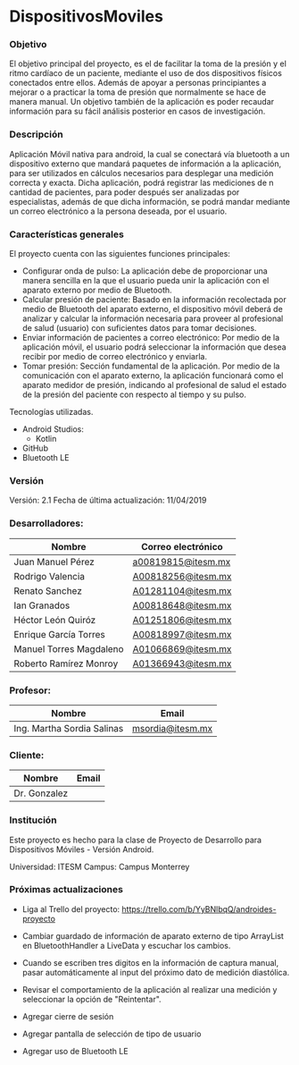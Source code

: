 # DispositivosMoviles

### Objetivo
El objetivo principal del proyecto, es el de facilitar la toma de la presión y el ritmo cardíaco de un paciente, mediante el uso de dos dispositivos físicos conectados entre ellos. Además de apoyar a personas principiantes a mejorar o a practicar la toma de presión que normalmente se hace de manera manual. Un objetivo también de la aplicación es poder recaudar información para su fácil análisis posterior en casos de investigación.

### Descripción
Aplicación Móvil nativa para android, la cual se conectará vía bluetooth a un dispositivo externo que mandará paquetes de información a la aplicación, para ser utilizados en cálculos necesarios para desplegar una medición correcta y exacta.
Dicha aplicación, podrá registrar las mediciones de n cantidad de pacientes, para poder después ser analizadas por especialistas, además de que dicha información, se podrá mandar mediante un correo electrónico a la persona deseada, por el usuario.

### Características generales
El proyecto cuenta con las siguientes funciones principales:

- Configurar onda de pulso: La aplicación debe de proporcionar una manera sencilla en la que el usuario pueda unir la aplicación con el aparato externo por medio de Bluetooth.
- Calcular presión de paciente: Basado en la información recolectada por medio de Bluetooth del aparato externo, el dispositivo móvil deberá de analizar y calcular la información necesaria para proveer al profesional de salud (usuario) con suficientes datos para tomar decisiones.
- Enviar información de pacientes a correo electrónico: Por medio de la aplicación móvil, el usuario podrá seleccionar la información que desea recibir por medio de correo electrónico y enviarla.
- Tomar presión: Sección fundamental de la aplicación. Por medio de la comunicación con el aparato externo, la aplicación funcionará como el aparato medidor de presión, indicando al profesional de salud el estado de la presión del paciente con respecto al tiempo y su pulso.

Tecnologías utilizadas.
  - Android Studios:
      - Kotlin
  - GitHub
  - Bluetooth LE

### Versión
Versión: 2.1
Fecha de última actualización: 11/04/2019

### Desarrolladores:

| Nombre  | Correo electrónico |
| ------------- | ------------- |
| Juan Manuel Pérez	| a00819815@itesm.mx |
| Rodrigo Valencia	| A00818256@itesm.mx |
| Renato Sanchez	| A01281104@itesm.mx |
| Ian Granados	| A00818648@itesm.mx |
| Héctor León Quiróz  | A01251806@itesm.mx  |
| Enrique García Torres  | A00818997@itesm.mx  |
| Manuel Torres Magdaleno  | A01066869@itesm.mx  |
| Roberto Ramírez Monroy  | A01366943@itesm.mx  |

### Profesor:

| Nombre  | Email |
| ------------- | ------------- |
| Ing. Martha Sordia Salinas | msordia@itesm.mx |

### Cliente:

| Nombre  | Email |
| ------------- | ------------- |
| Dr. Gonzalez  |  |

### Institución

Este proyecto es hecho para la clase de Proyecto de Desarrollo para Dispositivos Móviles - Versión Android.

Universidad: ITESM
Campus: Campus Monterrey

### Próximas actualizaciones
- Liga al Trello del proyecto: https://trello.com/b/YyBNlbqQ/androides-proyecto
- Cambiar guardado de información de aparato externo de tipo ArrayList en BluetoothHandler a LiveData y escuchar los cambios.
- Cuando se escriben tres digitos en la información de captura manual, pasar automáticamente al input del próximo dato de medición diastólica.
- Revisar el comportamiento de la aplicación al realizar una medición y seleccionar la opción de "Reintentar".


- Agregar cierre de sesión
- Agregar pantalla de selección de tipo de usuario
- Agregar uso de Bluetooth LE
